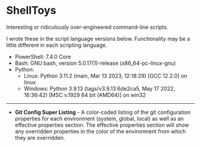 # ShellToys
Interesting or ridiculously over-engineered command-line scripts. 

I wrote these in the script language versions below. Functionality may be a little different in each scripting language.

* PowerShell: 7.4.0 Core
* Bash: GNU bash, version 5.0.17(1)-release (x86_64-pc-linux-gnu)
* Python: 
  * Linux: Python 3.11.2 (main, Mar 13 2023, 12:18:29) [GCC 12.2.0] on linux
  * Windows: Python 3.9.13 (tags/v3.9.13:6de2ca5, May 17 2022, 16:36:42) [MSC v.1929 64 bit (AMD64)] on win32

---

* **Git Config Super Listing** - A color-coded listing of the git configuration properties for each environment (system, global, local) as well as an effective properties section. The effective properties section will show any overridden properties in the color of the environment from which they are overridden.



